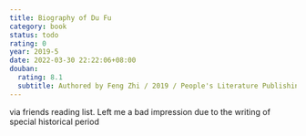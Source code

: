 ```yaml
---
title: Biography of Du Fu
category: book
status: todo
rating: 0
year: 2019-5
date: 2022-03-30 22:22:06+08:00
douban:
  rating: 8.1
  subtitle: Authored by Feng Zhi / 2019 / People's Literature Publishing House
---
```


via friends reading list. Left me a bad impression due to the writing of special historical period
